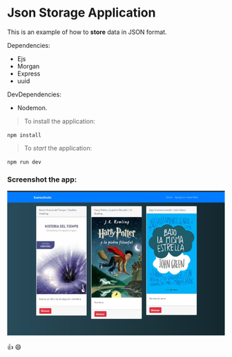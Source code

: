 # Json Storage Application

This is an example of how to **store** data in JSON format.

Dependencies:

* Ejs
* Morgan
* Express
* uuid

DevDependencies:

* Nodemon.

> To install the application: 

`npm install`

> To _start_ the application:

`npm run dev`


### Screenshot the app: 

![Screenshot](/docs/doc.png 'Image the app') 

:+1: :smile: